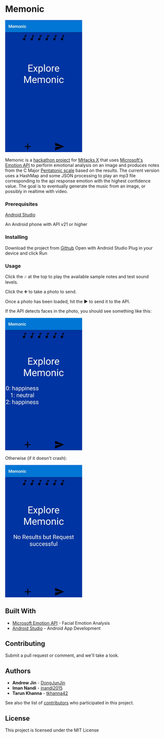 # Memonic

[<img src="https://github.com/DongJunJin/Memonic/raw/master/screenshots/Main.jpeg" width="250">](https://github.com/DongJunJin/Memonic/raw/master/screenshots/Main.jpeg)

Memonic is a [hackathon project](https://devpost.com/software/memonic) for [MHacks X](https://mhacks.org/) that uses [Microsoft's Emotion API](https://azure.microsoft.com/en-us/services/cognitive-services/emotion/) to perform emotional analysis on an image and produces notes from the C Major [Pentatonic scale](https://en.wikipedia.org/wiki/Pentatonic_scale) based on the results. The current version uses a HashMap and some JSON processing to play an mp3 file corresponding to the api response emotion with the highest confidence value. The goal is to eventually generate the music from an image, or possibly in realtime with video.

### Prerequisites

[Android Studio](https://developer.android.com/studio/index.html)

An Android phone with API v21 or higher

### Installing

Download the project from [Github](https://github.com/DongJunJin/Memonic)
Open with Android Studio
Plug in your device and click Run

### Usage

Click the :notes: at the top to play the available sample notes and test sound levels.

Click the :heavy_plus_sign: to take a photo to send.

Once a photo has been loaded, hit the :arrow_forward: to send it to the API.

If the API detects faces in the photo, you should see something like this:

[<img src="https://github.com/DongJunJin/Memonic/raw/master/screenshots/ResultWithFaces.jpeg" width="250">](https://github.com/DongJunJin/Memonic/raw/master/screenshots/ResultWithFaces.jpeg)

Otherwise (if it doesn't crash):

[<img src="https://github.com/DongJunJin/Memonic/raw/master/screenshots/ResultWithoutFaces.jpeg" width="250">](https://github.com/DongJunJin/Memonic/raw/master/screenshots/ResultWithoutFaces.jpeg)



## Built With

* [Microsoft Emotion API](https://azure.microsoft.com/en-us/services/cognitive-services/emotion/) - Facial Emotion Analysis
* [Android Studio](https://developer.android.com/studio/index.html) - Android App Development

## Contributing

Submit a pull request or comment, and we'll take a look.

## Authors

* **Andrew Jin** - [DongJunJin](https://github.com/DongJunJin)
* **Iman Nandi** - [inandi2015](https://github.com/inandi2015)
* **Tarun Khanna** - [tkhanna42](https://github.com/tkhanna42)

See also the list of [contributors](https://github.com/DongJunJin/Memonic/contributors) who participated in this project.

## License

This project is licensed under the MIT License

